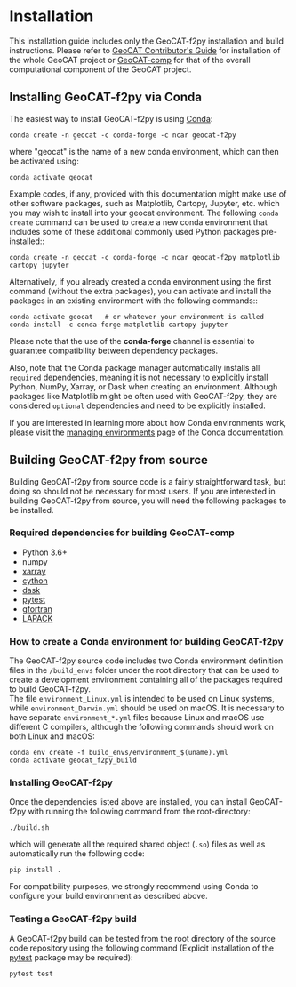 # Installation

This installation guide includes only the GeoCAT-f2py installation and build instructions. 
Please refer to [GeoCAT Contributor's Guide](https://geocat.ucar.edu/pages/contributing.html) for 
installation of the whole GeoCAT project or [GeoCAT-comp](https://github.com/NCAR/geocat-comp) for 
that of the overall computational component of the GeoCAT project.
  

## Installing GeoCAT-f2py via Conda

The easiest way to install GeoCAT-f2py is using [Conda](http://conda.pydata.org/docs/):

    conda create -n geocat -c conda-forge -c ncar geocat-f2py

where "geocat" is the name of a new conda environment, which can then be
activated using:

    conda activate geocat

Example codes, if any, provided with this documentation might make use of other
software packages, such as Matplotlib, Cartopy, Jupyter, etc. which you
may wish to install into your geocat environment.  The following `conda create`
command can be used to create a new conda environment that includes some of
these additional commonly used Python packages pre-installed::

    conda create -n geocat -c conda-forge -c ncar geocat-f2py matplotlib cartopy jupyter

Alternatively, if you already created a conda environment using the first
command (without the extra packages), you can activate and install the packages
in an existing environment with the following commands::

    conda activate geocat   # or whatever your environment is called
    conda install -c conda-forge matplotlib cartopy jupyter

Please note that the use of the **conda-forge** channel is essential to guarantee
compatibility between dependency packages.

Also, note that the Conda package manager automatically installs all `required`
dependencies, meaning it is not necessary to explicitly install Python, NumPy,
Xarray, or Dask when creating an environment.  Although packages like Matplotlib
might be often used with GeoCAT-f2py, they are considered `optional` dependencies and
need to be explicitly installed.

If you are interested in learning more about how Conda environments work, please visit the 
[managing environments](https://docs.conda.io/projects/conda/en/latest/user-guide/tasks/manage-environments.html) 
page of the Conda documentation.


## Building GeoCAT-f2py from source

Building GeoCAT-f2py from source code is a fairly straightforward task, but
doing so should not be necessary for most users. If you are interested in
building GeoCAT-f2py from source, you will need the following packages to be
installed.

### Required dependencies for building GeoCAT-comp

- Python 3.6+
- numpy
- [xarray](http://xarray.pydata.org/en/stable/)
- [cython](https://cython.org/)
- [dask](https://dask.org/)
- [pytest](https://docs.pytest.org/en/stable/)
- [gfortran](https://gcc.gnu.org/wiki/GFortran)
- [LAPACK](http://www.netlib.org/lapack/)

### How to create a Conda environment for building GeoCAT-f2py

The GeoCAT-f2py source code includes two Conda environment definition files in
the `/build_envs` folder under the root directory that can be used to create a 
development environment containing all of the packages required to build GeoCAT-f2py.  
The file `environment_Linux.yml` is intended to be used on Linux systems, while
`environment_Darwin.yml` should be used on macOS.  It is necessary to have
separate `environment_*.yml` files because Linux and macOS use different C
compilers, although the following commands should work on both Linux and macOS:

    conda env create -f build_envs/environment_$(uname).yml
    conda activate geocat_f2py_build


### Installing GeoCAT-f2py
 
Once the dependencies listed above are installed, you can install GeoCAT-f2py
with running the following command from the root-directory:

   `./build.sh`

which will generate all the required shared object (`.so`) files as well as 
automatically run the following code:
    
    pip install .

For compatibility purposes, we strongly recommend using Conda to
configure your build environment as described above.


### Testing a GeoCAT-f2py build

A GeoCAT-f2py build can be tested from the root directory of the source code
repository using the following command (Explicit installation of the 
[pytest](https://docs.pytest.org/en/stable/) package may be required):

    pytest test
